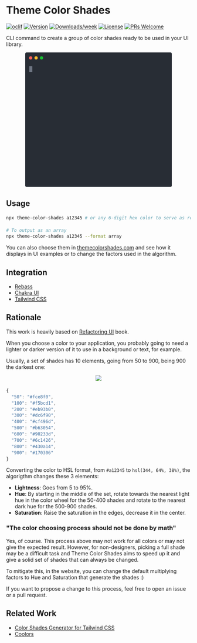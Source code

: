 # Theme Color Shades

[![oclif](https://img.shields.io/badge/cli-oclif-brightgreen.svg)](https://oclif.io)
[![Version](https://img.shields.io/npm/v/theme-color-shades.svg)](https://npmjs.org/package/theme-color-shades)
[![Downloads/week](https://img.shields.io/npm/dw/theme-color-shades.svg)](https://npmjs.org/package/theme-color-shades)
[![License](https://img.shields.io/npm/l/theme-color-shades.svg)](https://github.com/luizcieslak/https://github.com/luizcieslak/theme-color-shades/blob/master/package.json)
[![PRs Welcome](https://img.shields.io/badge/PRs-welcome-brightgreen.svg)](http://makeapullrequest.com)

CLI command to create a group of color shades ready to be used in your UI library.

<p align="center">
  <img width="400" src="./packages/frontend/src/images/cli.svg">
</p>

## Usage

```sh
npx theme-color-shades a12345 # or any 6-digit hex color to serve as reference.

# To output as an array
npx theme-color-shades a12345 --format array
```

You can also choose them in [themecolorshades.com](https://themecolorshades.com) and see how it displays in UI examples or to change the factors used in the algorithm.

## Integration

- [Rebass](https://rebassjs.org/theming)
- [Chakra UI](https://chakra-ui.com/theme)
- [Tailwind CSS](https://tailwindcss.com/docs/customizing-colors/#app)

## Rationale

This work is heavily based on [Refactoring UI](https://refactoringui.com) book.

When you choose a color to your application, you probably going to need a lighter or darker version of it to use in a background or text, for example.

Usually, a set of shades has 10 elements, going from 50 to 900, being 900 the darkest one:

<p align="center">
  <img width="400" src="https://imgur.com/smgUYp4.png">
</p>

```js
{
  "50": "#fce8f0",
  "100": "#f5bcd1",
  "200": "#eb93b0",
  "300": "#dc6f90",
  "400": "#cf496d",
  "500": "#b63054",
  "600": "#90233d",
  "700": "#6c1426",
  "800": "#430a14",
  "900": "#170306"
}
```

Converting the color to HSL format, from `#a12345` to `hsl(344, 64%, 38%)`, the algorigthm changes these 3 elements:

- **Lightness**: Goes from 5 to 95%.
- **Hue**: By starting in the middle of the set, rotate towards the nearest light hue in the color wheel for the 50-400 shades and rotate to the nearest dark hue for the 500-900 shades.
- **Saturation**: Raise the saturation in the edges, decrease it in the center.

### "The color choosing process should not be done by math"

Yes, of course. This process above may not work for all colors or may not give the expected result. However, for non-designers, picking a full shade may be a difficult task and Theme Color Shades aims to speed up it and give a solid set of shades that can always be changed.

To mitigate this, in the website, you can change the default multiplying factors to Hue and Saturation that generate the shades :)

If you want to propose a change to this process, feel free to open an issue or a pull request.

## Related Work

- [Color Shades Generator for Tailwind CSS](https://javisperez.github.io/tailwindcolorshades/#/)
- [Coolors](https://coolors.co/)
